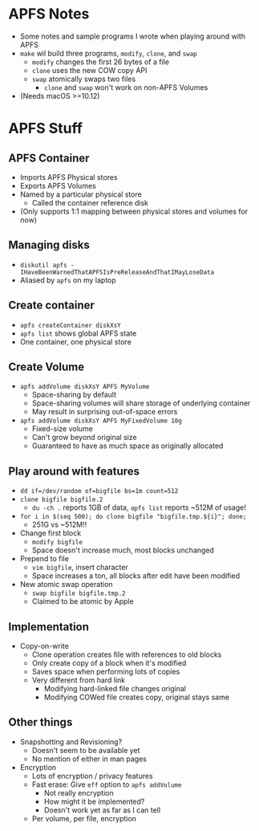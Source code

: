 # APFS Notes

- Some notes and sample programs I wrote when playing around with APFS
- `make` wil build three programs, `modify`, `clone`, and `swap`
  + `modify` changes the first 26 bytes of a file
  + `clone` uses the new COW copy API
  + `swap` atomically swaps two files
    * `clone` and `swap` won't work on non-APFS Volumes
- (Needs macOS >=10.12)

# APFS Stuff

## APFS Container

- Imports APFS Physical stores
- Exports APFS Volumes
- Named by a particular physical store
  + Called the container reference disk
- (Only supports 1:1 mapping between physical stores and volumes for now)

## Managing disks

- `diskutil apfs -IHaveBeenWarnedThatAPFSIsPreReleaseAndThatIMayLoseData`
- Aliased by `apfs` on my laptop

## Create container

- `apfs createContainer diskXsY`
- `apfs list` shows global APFS state
- One container, one physical store

## Create Volume

- `apfs addVolume diskXsY APFS MyVolume`
  + Space-sharing by default
  + Space-sharing volumes will share storage of underlying container
  + May result in surprising out-of-space errors
- `apfs addVolume diskXsY APFS MyFixedVolume 10g`
  + Fixed-size volume
  + Can't grow beyond original size
  + Guaranteed to have as much space as originally allocated

## Play around with features

- `dd if=/dev/random of=bigfile bs=1m count=512`
- `clone bigfile bigfile.2`
  + `du -ch .` reports 1GB of data, `apfs list` reports ~512M of usage!
- `for i in $(seq 500); do clone bigfile "bigfile.tmp.${i}"; done;`
  + 251G vs ~512M!!
- Change first block
  + `modify bigfile`
  + Space doesn't increase much, most blocks unchanged
- Prepend to file
  + `vim bigfile`, insert character
  + Space increases a ton, all blocks after edit have been modified
- New atomic swap operation
  + `swap bigfile bigfile.tmp.2`
  + Claimed to be atomic by Apple

## Implementation

- Copy-on-write
  + Clone operation creates file with references to old blocks
  + Only create copy of a block when it's modified
  + Saves space when performing lots of copies
  + Very different from hard link
    * Modifying hard-linked file changes original
    * Modifying COWed file creates copy, original stays same

## Other things

- Snapshotting and Revisioning?
  + Doesn't seem to be available yet
  + No mention of either in man pages
- Encryption
  + Lots of encryption / privacy features
  + Fast erase: Give `eff` option to `apfs addVolume`
    * Not really encryption
    * How might it be implemented?
    * Doesn't work yet as far as I can tell
  + Per volume, per file, encryption

